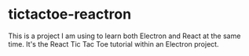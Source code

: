 # tictactoe-reactron
This is a project I am using to learn both Electron and React at the same time. It's the React Tic Tac Toe tutorial within an Electron project.
